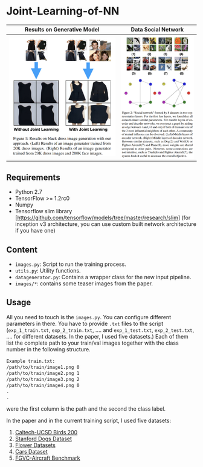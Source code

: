 # Joint-Learning-of-NN

Results on Generative Model|  Data Social Network
:-------------------------:|:-------------------------:
![](images/teaser1.png)  |  ![](images/teaser2.png)

## Requirements

- Python 2.7
- TensorFlow >= 1.2rc0
- Numpy
- Tensorflow slim library [https://github.com/tensorflow/models/tree/master/research/slim] (for inception v3 architecture, you can use custom built network architecture if you have one)

## Content

- `images.py`: Script to run the training process.
- `utils.py`: Utility functions.
- `datagenerator.py`: Contains a wrapper class for the new input pipeline.
- `images/*`: contains some teaser images from the paper.

## Usage

All you need to touch is the `images.py`. You can configure different parameters in there. You have to provide `.txt` files to the script (`exp_1_train.txt`, `exp_2_train.txt`, .... and `exp_1_test.txt`, `exp_2_test.txt`, .... for different datasets. In the paper, I used five datasets.) Each of them list the complete path to your train/val images together with the class number in the following structure.

```
Example train.txt:
/path/to/train/image1.png 0
/path/to/train/image2.png 1
/path/to/train/image3.png 2
/path/to/train/image4.png 0
.
.
```
were the first column is the path and the second the class label.

In the paper and in the current training script, I used five datasets:
1. [Caltech-UCSD Birds 200](http://www.vision.caltech.edu/visipedia/CUB-200.html)
2. [Stanford Dogs Dataset](http://vision.stanford.edu/aditya86/ImageNetDogs/)
3. [Flower Datasets](http://www.robots.ox.ac.uk/~vgg/data/flowers/)
4. [Cars Dataset](https://ai.stanford.edu/~jkrause/cars/car_dataset.html)
5. [FGVC-Aircraft Benchmark](http://www.robots.ox.ac.uk/~vgg/data/fgvc-aircraft/)
